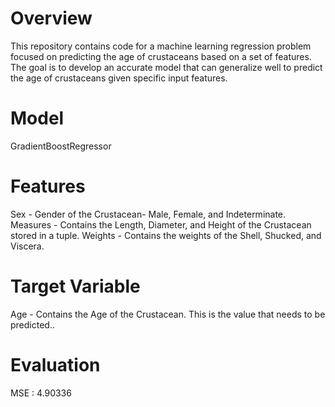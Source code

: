 # Overview
This repository contains code for a machine learning regression problem focused on predicting the age of crustaceans based on a set of features.
The goal is to develop an accurate model that can generalize well to predict the age of crustaceans given specific input features.

# Model
GradientBoostRegressor

# Features
Sex - Gender of the Crustacean- Male, Female, and Indeterminate.
Measures - Contains the Length, Diameter, and Height of the Crustacean stored in a tuple.
Weights - Contains the weights of the Shell, Shucked, and Viscera.

# Target Variable
Age - Contains the Age of the Crustacean. This is the value that needs to be predicted..

# Evaluation
MSE : 4.90336

